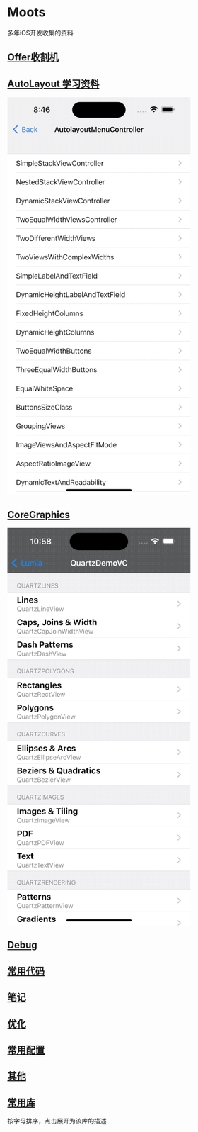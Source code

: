# Moots

多年iOS开发收集的资料


## [Offer收割机](https://gist.github.com/huangboju/050e7ab233682088a4bc70a85fac89a4)

## [AutoLayout 学习资料](https://gist.github.com/huangboju/e50519460cd8f81da7c6c83d89d044bf)

![](/Resources/Gif/autolayout.gif)

## [CoreGraphics](https://gist.github.com/huangboju/bd459684345c926cdf91601d2a5e8fde)
![](/Resources/Gif/quartz.gif)
## [Debug](https://gist.github.com/huangboju/9f66acf521effb7b7c0eeafcbc0ea0c0)

## [常用代码](/Markdowns/Snippets.md)


## [笔记](/Markdowns/Notes.md)


## [优化](https://gist.github.com/huangboju/2a6b7c3c2aa9139cbb4ca2c617059776)



## [常用配置](/Markdowns/Config.md)


## [其他](/Markdowns/Others.md)



## [常用库](/Markdowns/LIBRARY.md)
按字母排序，点击展开为该库的描述
